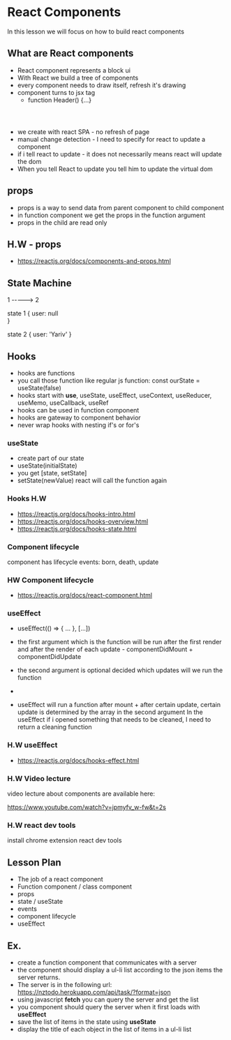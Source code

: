 # React Components

In this lesson we will focus on how to build react components

## What are React components

- React component represents a block ui
- With React we build a tree of components
- every component needs to draw itself, refresh it's drawing
- component turns to jsx tag
  - function Header() {...}    <Header />
- we create with react SPA - no refresh of page
- manual change detection - I need to specify for react to update a component
- if i tell react to update - it does not necessarily means react will update the dom
- When you tell React to update you tell him to update the virtual dom

## props

- props is a way to send data from parent component to child component
- in function component we get the props in the function argument
- props in the child are read only

## H.W - props

- https://reactjs.org/docs/components-and-props.html

## State Machine

1 -----> 2

state 1
{
    user: null       
}

state 2
{
    user: 'Yariv'
}

## Hooks

- hooks are functions
- you call those function like regular js function: const ourState = useState(false)
- hooks start with **use**, useState, useEffect, useContext, useReducer, useMemo, useCallback, useRef
- hooks can be used in function component
- hooks are gateway to component behavior
- never wrap hooks with nesting if's or for's 

### useState

- create part of our state
- useState(initialState)
- you get [state, setState]
- setState(newValue) react will call the function again

### Hooks H.W

- https://reactjs.org/docs/hooks-intro.html
- https://reactjs.org/docs/hooks-overview.html
- https://reactjs.org/docs/hooks-state.html

### Component lifecycle

component has lifecycle events: born, death, update

### HW Component lifecycle

- https://reactjs.org/docs/react-component.html


### useEffect

- useEffect(() => { ... }, [...])
- the first argument which is the function will be run after the first render and after the render of each update - componentDidMount + componentDidUpdate
- the second argument is optional decided which updates will we run the function
- 

- useEffect will run a function after mount + after certain update,
certain update is determined by the array in the second argument
In the useEffect if i opened something that needs to be cleaned, I need to return a cleaning function



### H.W useEffect

- https://reactjs.org/docs/hooks-effect.html

### H.W Video lecture

video lecture about components are available here:

https://www.youtube.com/watch?v=jpmyfv_w-fw&t=2s

### H.W react dev tools

install chrome extension react dev tools

## Lesson Plan

- The job of a react component
- Function component / class component
- props
- state / useState
- events
- component lifecycle
- useEffect

## Ex.

- create a function component that communicates with a server
- the component should display a ul-li list according to the json items the server returns.
- The server is in the following url: https://nztodo.herokuapp.com/api/task/?format=json
- using javascript **fetch** you can query the server and get the list
- you component should query the server when it first loads with **useEffect**
- save the list of items in the state using **useState**
- display the title of each object in the list of items in a ul-li list
